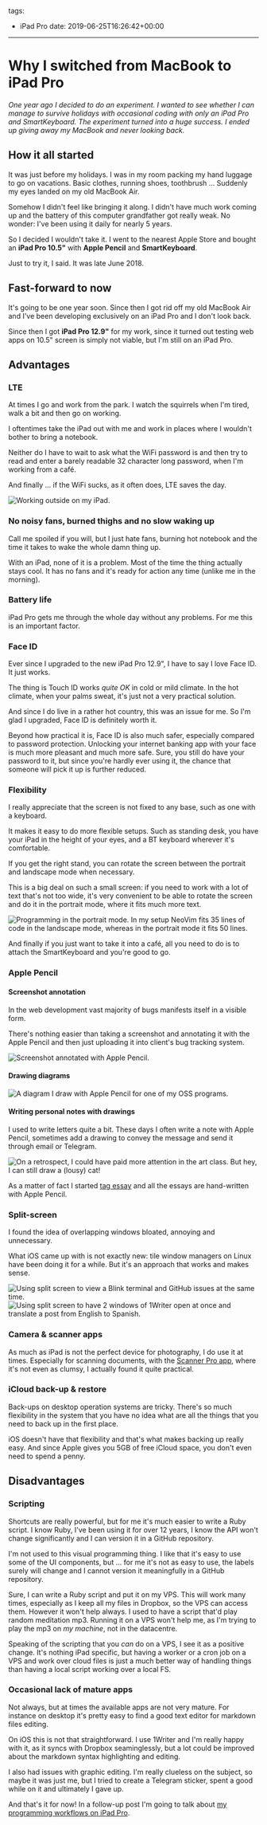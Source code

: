 tags:
  - iPad Pro
date: 2019-06-25T16:26:42+00:00

---

# Why I switched from MacBook to iPad Pro

_One year ago I decided to do an experiment. I wanted to see whether I can manage to survive holidays with occasional coding with only an iPad Pro and SmartKeyboard. The experiment turned into a huge success. I ended up giving away my MacBook and never looking back._

## How it all started

It was just before my holidays. I was in my room packing my hand luggage to go on vacations. Basic clothes, running shoes, toothbrush ... Suddenly my eyes landed on my old MacBook Air.

Somehow I didn't feel like bringing it along. I didn't have much work coming up and the battery of this computer grandfather got really weak. No wonder: I've been using it daily for nearly 5 years.

So I decided I wouldn't take it. I went to the nearest Apple Store and bought an **iPad Pro 10.5"** with **Apple Pencil** and **SmartKeyboard**.

Just to try it, I said. It was late June 2018.

## Fast-forward to now

It's going to be one year soon. Since then I got rid off my old MacBook Air and I've been developing exclusively on an iPad Pro and I don't look back.

Since then I got **iPad Pro 12.9"** for my work, since it turned out testing web apps on 10.5" screen is simply not viable, but I'm still on an iPad Pro.

## Advantages

### LTE

At times I go and work from the park. I watch the squirrels when I'm tired, walk a bit and then go on working.

I oftentimes take the iPad out with me and work in places where I wouldn't bother to bring a notebook.

Neither do I have to wait to ask what the WiFi password is and then try to read and enter a barely readable 32 character long password, when I'm working from a café.

And finally ... if the WiFi sucks, as it often does, LTE saves the day.

![Working outside on my iPad.](working-outside.jpg)

### No noisy fans, burned thighs and no slow waking up

Call me spoiled if you will, but I just hate fans, burning hot notebook and the time it takes to wake the whole damn thing up.

With an iPad, none of it is a problem. Most of the time the thing actually stays cool. It has no fans and it's ready for action any time (unlike me in the morning).

### Battery life

iPad Pro gets me through the whole day without any problems. For me this is an important factor.

### Face ID

Ever since I upgraded to the new iPad Pro 12.9", I have to say I love Face ID. It just works.

The thing is Touch ID works _quite OK_ in cold or mild climate. In the hot climate, when your palms sweat, it's just not a very practical solution.

And since I do live in a rather hot country, this was an issue for me. So I'm glad I upgraded, Face ID is definitely worth it.

Beyond how practical it is, Face ID is also much safer, especially compared to password protection. Unlocking your internet banking app with your face is much more pleasant and much more safe. Sure, you still do have your password to it, but since you're hardly ever using it, the chance that someone will pick it up is further reduced.

### Flexibility

I really appreciate that the screen is not fixed to any base, such as one with a keyboard.

It makes it easy to do more flexible setups. Such as standing desk, you have your iPad in the height of your eyes, and a BT keyboard wherever it's comfortable.

If you get the right stand, you can rotate the screen between the portrait and landscape mode when necessary.

This is a big deal on such a small screen: if you need to work with a lot of text that's not too wide, it's very convenient to be able to rotate the screen and do it in the portrait mode, where it fits much more text.

![Programming in the portrait mode. In my setup NeoVim fits 35 lines of code in the landscape mode, whereas in the portrait mode it fits 50 lines.](portrait-mode-editing.png)

And finally if you just want to take it into a café, all you need to do is to attach the SmartKeyboard and you're good to go.

### Apple Pencil

#### Screenshot annotation

In the web development vast majority of bugs manifests itself in a visible form.

There's nothing easier than taking a screenshot and annotating it with the Apple Pencil and then just uploading it into client's bug tracking system.

![Screenshot annotated with Apple Pencil.](screenshot-annotation.jpg)

#### Drawing diagrams

![A diagram I draw with Apple Pencil for one of my OSS programs.](diagram.jpg)

#### Writing personal notes with drawings

I used to write letters quite a bit. These days I often write a note with Apple Pencil, sometimes add a drawing to convey the message and send it through email or Telegram.

![On a retrospect, I could have paid more attention in the art class. But hey, I can still draw a (lousy) cat!](michi.jpg)

As a matter of fact I started [tag essay](/tags/essay) and all the essays are hand-written with Apple Pencil.

### Split-screen

I found the idea of overlapping windows bloated, annoying and unnecessary.

What iOS came up with is not exactly new: tile window managers on Linux have been doing it for a while. But it's an approach that works and makes sense.

![Using split screen to view a Blink terminal and GitHub issues at the same time.](split-screen-1.png)
![Using split screen to have 2 windows of 1Writer open at once and translate a post from English to Spanish.](split-screen-2.png)

### Camera & scanner apps

As much as iPad is not the perfect device for photography, I do use it at times. Especially for scanning documents, with the [Scanner Pro app][scanner-pro-app], where it's not even as clumsy, I actually found it quite practical.

### iCloud back-up & restore

Back-ups on desktop operation systems are tricky. There's so much flexibility in the system that you have no idea what are all the things that you need to back up in the first place.

iOS doesn't have that flexibility and that's what makes backing up really easy. And since Apple gives you 5GB of free iCloud space, you don't even need to spend a penny.

## Disadvantages

### Scripting

Shortcuts are really powerful, but for me it's much easier to write a Ruby script. I know Ruby, I've been using it for over 12 years, I know the API won't change significantly and I can version it in a GitHub repository.

I'm not used to this visual programming thing. I like that it's easy to use some of the UI components, but ... for me it's not as easy to use, the labels surely will change and I cannot version it meaningfully in a GitHub repository.

Sure, I can write a Ruby script and put it on my VPS. This will work many times, especially as I keep all my files in Dropbox, so the VPS can access them. However it won't help always. I used to have a script that'd play random meditation mp3. Running it on a VPS won't help me, as I'm trying to play the mp3 on _my machine_, not in the datacentre.

Speaking of the scripting that you _can_ do on a VPS, I see it as a positive change. It's nothing iPad specific, but having a worker or a cron job on a VPS and work over cloud files is just a much better way of handling things than having a local script working over a local FS.

### Occasional lack of mature apps

Not always, but at times the available apps are not very mature. For instance on desktop it's pretty easy to find a good text editor for markdown files editing.

On iOS this is not that straightforward. I use 1Writer and I'm really happy with it, as it syncs with Dropbox seaminglessly, but a lot could be improved about the markdown syntax highlighting and editing.

I also had issues with graphic editing. I'm really clueless on the subject, so maybe it was just me, but I tried to create a Telegram sticker, spent a good while on it and ultimately I gave up.

And that's it for now! In a follow-up post I'm going to talk about [my programming workflows on iPad Pro](/posts/programming-on-ipad-pro).


[scanner-pro-app]: https://readdle.com/scannerpro